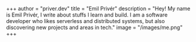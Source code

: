 +++ 
author = "priver.dev"
title = "Emil Privér"
description = "Hey! My name is Emil Privér, I write about stuffs I learn and build. I am a software developer who likes serverless and distributed systems, but also discovering new projects and areas in tech."
image = "/images/me.png"
+++
